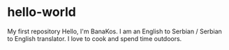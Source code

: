 # hello-world
My first repository
Hello,
I'm BanaKos. I am an English to Serbian / Serbian to English translator.
I love to cook and spend time outdoors.
